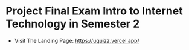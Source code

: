 # Project Final Exam Intro to Internet Technology in Semester 2
* Visit The Landing Page: https://uquizz.vercel.app/
